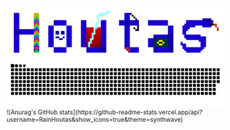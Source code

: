
<div align="center">
<img hight="300" width="700" align="center" src="https://github.com/RainHoutas/RainHoutas/blob/master/mylogo（web）.png">
</div>
<picture>
  <source media="(prefers-color-scheme: dark)" srcset="https://github.com/RainHoutas/RainHoutas/blob/output/github-contribution-grid-snake-dark.svg" />
  <source media="(prefers-color-scheme: light)" srcset="https://github.com/RainHoutas/RainHoutas/blob/output/github-contribution-grid-snake.svg" />
  <img alt="github-snake" src="https://github.com/RainHoutas/RainHoutas/blob/output/github-contribution-grid-snake.svg" />
</picture>
<div width="30px">
![Anurag's GitHub stats](https://github-readme-stats.vercel.app/api?username=RainHoutas&show_icons=true&theme=synthwave)
<div>
